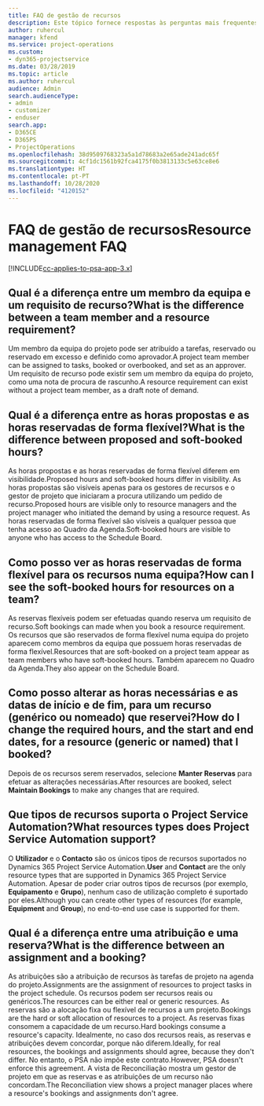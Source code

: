 ```yaml
---
title: FAQ de gestão de recursos
description: Este tópico fornece respostas às perguntas mais frequentes sobre a gestão de recursos.
author: ruhercul
manager: kfend
ms.service: project-operations
ms.custom:
- dyn365-projectservice
ms.date: 03/28/2019
ms.topic: article
ms.author: ruhercul
audience: Admin
search.audienceType:
- admin
- customizer
- enduser
search.app:
- D365CE
- D365PS
- ProjectOperations
ms.openlocfilehash: 38d9509768323a5a1d78683a2e65ade241adc65f
ms.sourcegitcommit: 4cf1dc1561b92fca4175f0b3813133c5e63ce8e6
ms.translationtype: HT
ms.contentlocale: pt-PT
ms.lasthandoff: 10/28/2020
ms.locfileid: "4120152"
---
```

# <a name="resource-management-faq"></a><span data-ttu-id="9b180-103">FAQ de gestão de recursos</span><span class="sxs-lookup"><span data-stu-id="9b180-103">Resource management FAQ</span></span>

[!INCLUDE[cc-applies-to-psa-app-3.x](../includes/cc-applies-to-psa-app-3x.md)]

## <a name="what-is-the-difference-between-a-team-member-and-a-resource-requirement"></a><span data-ttu-id="9b180-104">Qual é a diferença entre um membro da equipa e um requisito de recurso?</span><span class="sxs-lookup"><span data-stu-id="9b180-104">What is the difference between a team member and a resource requirement?</span></span>

<span data-ttu-id="9b180-105">Um membro da equipa do projeto pode ser atribuído a tarefas, reservado ou reservado em excesso e definido como aprovador.</span><span class="sxs-lookup"><span data-stu-id="9b180-105">A project team member can be assigned to tasks, booked or overbooked, and set as an approver.</span></span> <span data-ttu-id="9b180-106">Um requisito de recurso pode existir sem um membro da equipa do projeto, como uma nota de procura de rascunho.</span><span class="sxs-lookup"><span data-stu-id="9b180-106">A resource requirement can exist without a project team member, as a draft note of demand.</span></span> 

## <a name="what-is-the-difference-between-proposed-and-soft-booked-hours"></a><span data-ttu-id="9b180-107">Qual é a diferença entre as horas propostas e as horas reservadas de forma flexível?</span><span class="sxs-lookup"><span data-stu-id="9b180-107">What is the difference between proposed and soft-booked hours?</span></span>

<span data-ttu-id="9b180-108">As horas propostas e as horas reservadas de forma flexível diferem em visibilidade.</span><span class="sxs-lookup"><span data-stu-id="9b180-108">Proposed hours and soft-booked hours differ in visibility.</span></span> <span data-ttu-id="9b180-109">As horas propostas são visíveis apenas para os gestores de recursos e o gestor de projeto que iniciaram a procura utilizando um pedido de recurso.</span><span class="sxs-lookup"><span data-stu-id="9b180-109">Proposed hours are visible only to resource managers and the project manager who initiated the demand by using a resource request.</span></span> <span data-ttu-id="9b180-110">As horas reservadas de forma flexível são visíveis a qualquer pessoa que tenha acesso ao Quadro da Agenda.</span><span class="sxs-lookup"><span data-stu-id="9b180-110">Soft-booked hours are visible to anyone who has access to the Schedule Board.</span></span>

## <a name="how-can-i-see-the-soft-booked-hours-for-resources-on-a-team"></a><span data-ttu-id="9b180-111">Como posso ver as horas reservadas de forma flexível para os recursos numa equipa?</span><span class="sxs-lookup"><span data-stu-id="9b180-111">How can I see the soft-booked hours for resources on a team?</span></span>

<span data-ttu-id="9b180-112">As reservas flexíveis podem ser efetuadas quando reserva um requisito de recurso.</span><span class="sxs-lookup"><span data-stu-id="9b180-112">Soft bookings can made when you book a resource requirement.</span></span> <span data-ttu-id="9b180-113">Os recursos que são reservados de forma flexível numa equipa do projeto aparecem como membros da equipa que possuem horas reservadas de forma flexível.</span><span class="sxs-lookup"><span data-stu-id="9b180-113">Resources that are soft-booked on a project team appear as team members who have soft-booked hours.</span></span> <span data-ttu-id="9b180-114">Também aparecem no Quadro da Agenda.</span><span class="sxs-lookup"><span data-stu-id="9b180-114">They also appear on the Schedule Board.</span></span>

## <a name="how-do-i-change-the-required-hours-and-the-start-and-end-dates-for-a-resource-generic-or-named-that-i-booked"></a><span data-ttu-id="9b180-115">Como posso alterar as horas necessárias e as datas de início e de fim, para um recurso (genérico ou nomeado) que reservei?</span><span class="sxs-lookup"><span data-stu-id="9b180-115">How do I change the required hours, and the start and end dates, for a resource (generic or named) that I booked?</span></span>

<span data-ttu-id="9b180-116">Depois de os recursos serem reservados, selecione **Manter Reservas** para efetuar as alterações necessárias.</span><span class="sxs-lookup"><span data-stu-id="9b180-116">After resources are booked, select **Maintain Bookings** to make any changes that are required.</span></span>

## <a name="what-resources-types-does-project-service-automation-support"></a><span data-ttu-id="9b180-117">Que tipos de recursos suporta o Project Service Automation?</span><span class="sxs-lookup"><span data-stu-id="9b180-117">What resources types does Project Service Automation support?</span></span>

<span data-ttu-id="9b180-118">O **Utilizador** e o **Contacto** são os únicos tipos de recursos suportados no Dynamics 365 Project Service Automation.</span><span class="sxs-lookup"><span data-stu-id="9b180-118">**User** and **Contact** are the only resource types that are supported in Dynamics 365 Project Service Automation.</span></span> <span data-ttu-id="9b180-119">Apesar de poder criar outros tipos de recursos (por exemplo, **Equipamento** e **Grupo**), nenhum caso de utilização completo é suportado por eles.</span><span class="sxs-lookup"><span data-stu-id="9b180-119">Although you can create other types of resources (for example, **Equipment** and **Group**), no end-to-end use case is supported for them.</span></span>

## <a name="what-is-the-difference-between-an-assignment-and-a-booking"></a><span data-ttu-id="9b180-120">Qual é a diferença entre uma atribuição e uma reserva?</span><span class="sxs-lookup"><span data-stu-id="9b180-120">What is the difference between an assignment and a booking?</span></span>

<span data-ttu-id="9b180-121">As atribuições são a atribuição de recursos às tarefas de projeto na agenda do projeto.</span><span class="sxs-lookup"><span data-stu-id="9b180-121">Assignments are the assignment of resources to project tasks in the project schedule.</span></span> <span data-ttu-id="9b180-122">Os recursos podem ser recursos reais ou genéricos.</span><span class="sxs-lookup"><span data-stu-id="9b180-122">The resources can be either real or generic resources.</span></span> <span data-ttu-id="9b180-123">As reservas são a alocação fixa ou flexível de recursos a um projeto.</span><span class="sxs-lookup"><span data-stu-id="9b180-123">Bookings are the hard or soft allocation of resources to a project.</span></span> <span data-ttu-id="9b180-124">As reservas fixas consomem a capacidade de um recurso.</span><span class="sxs-lookup"><span data-stu-id="9b180-124">Hard bookings consume a resource's capacity.</span></span> <span data-ttu-id="9b180-125">Idealmente, no caso dos recursos reais, as reservas e atribuições devem concordar, porque não diferem.</span><span class="sxs-lookup"><span data-stu-id="9b180-125">Ideally, for real resources, the bookings and assignments should agree, because they don't differ.</span></span> <span data-ttu-id="9b180-126">No entanto, o PSA não impõe este contrato.</span><span class="sxs-lookup"><span data-stu-id="9b180-126">However, PSA doesn't enforce this agreement.</span></span> <span data-ttu-id="9b180-127">A vista de Reconciliação mostra um gestor de projeto em que as reservas e as atribuições de um recurso não concordam.</span><span class="sxs-lookup"><span data-stu-id="9b180-127">The Reconciliation view shows a project manager places where a resource's bookings and assignments don't agree.</span></span>
